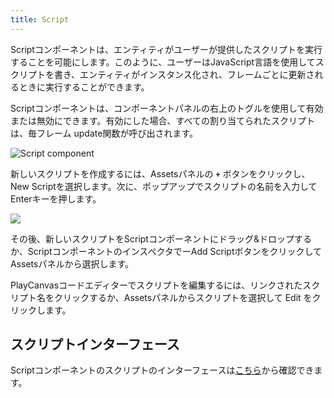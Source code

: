 ```yaml
---
title: Script
---
```


Scriptコンポーネントは、エンティティがユーザーが提供したスクリプトを実行することを可能にします。このように、ユーザーはJavaScript言語を使用してスクリプトを書き、エンティティがインスタンス化され、フレームごとに更新されるときに実行することができます。

Scriptコンポーネントは、コンポーネントパネルの右上のトグルを使用して有効または無効にできます。有効にした場合、すべての割り当てられたスクリプトは、毎フレーム update関数が呼び出されます。

![Script component](/img/user-manual/scenes/components/component-script.png)

新しいスクリプトを作成するには、Assetsパネルの **`+`** ボタンをクリックし、New Scriptを選択します。次に、ポップアップでスクリプトの名前を入力してEnterキーを押します。

<img loading="lazy" src="/img/user-manual/scenes/components/new-script.jpg" />

その後、新しいスクリプトをScriptコンポーネントにドラッグ&ドロップするか、ScriptコンポーネントのインスペクタでーAdd ScriptボタンをクリックしてAssetsパネルから選択します。

PlayCanvasコードエディターでスクリプトを編集するには、リンクされたスクリプト名をクリックするか、Assetsパネルからスクリプトを選択して Edit をクリックします。

## スクリプトインターフェース

Scriptコンポーネントのスクリプトのインターフェースは[こちら][2]から確認できます。

[2]: https://api.playcanvas.com/engine/classes/ScriptComponent.html
